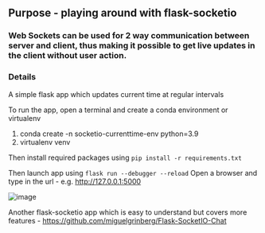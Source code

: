 ## Purpose - playing around with flask-socketio
### Web Sockets can be used for 2 way communication between server and client, thus making it possible to get live updates in the client without user action. 

### Details
A simple flask app which updates current time at regular intervals

To run the app, open a terminal and create a conda environment or virtualenv
1. conda create -n socketio-currenttime-env python=3.9
2. virtualenv venv

Then install required packages using `pip install -r requirements.txt`

Then launch app using `flask run --debugger --reload`
Open a browser and type in the url - e.g. http://127.0.0.1:5000

![image](https://user-images.githubusercontent.com/20140754/213925843-2e5be9c1-a3a8-4e99-a0a7-c998b4863001.png)

Another flask-socketio app which is easy to understand but covers more features - https://github.com/miguelgrinberg/Flask-SocketIO-Chat
